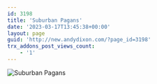 ```yaml
---
id: 3198
title: 'Suburban Pagans'
date: '2023-03-17T13:45:38+00:00'
layout: page
guid: 'http://new.andydixon.com/?page_id=3198'
trx_addons_post_views_count:
    - '1'
---
```


![Suburban Pagans](https://i0.wp.com/assets.g8x2.ldn.idrivee2-23.com/posters/Suburban%20Pagans%2001.jpg?w=1200&ssl=1 "Suburban Pagans")